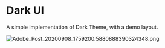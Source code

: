 # Dark UI

A simple implementation of Dark Theme, with a demo layout.

![Adobe_Post_20200908_1759200.5880888390324348.png](https://cdn.hashnode.com/res/hashnode/image/upload/v1599568535898/pnfE-Om3D.png)
